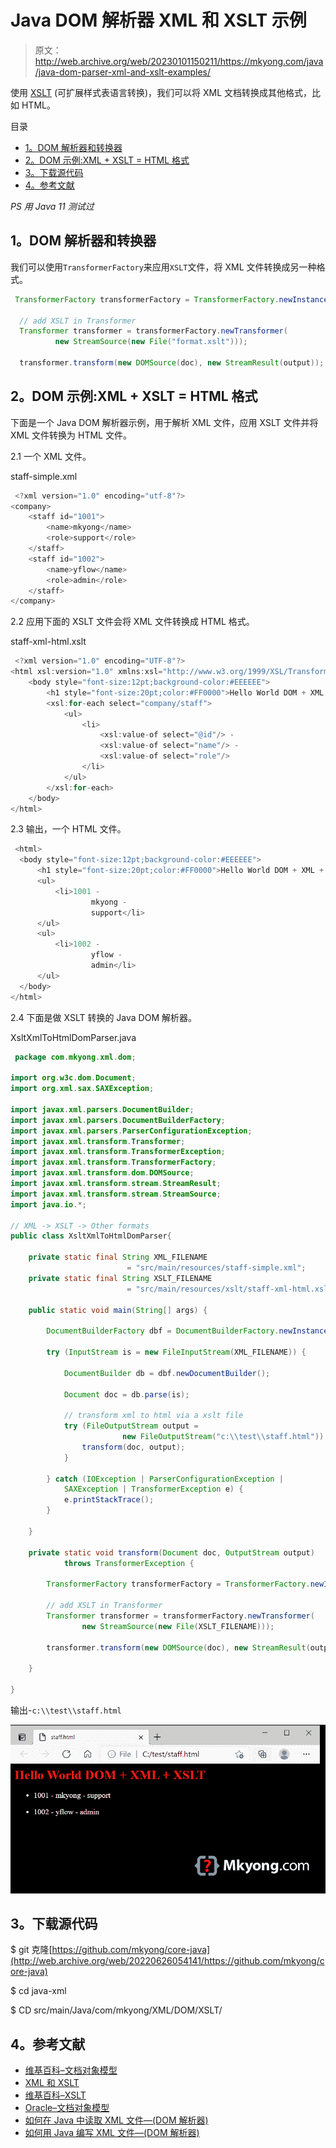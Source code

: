 # Java DOM 解析器 XML 和 XSLT 示例

> 原文：<http://web.archive.org/web/20230101150211/https://mkyong.com/java/java-dom-parser-xml-and-xslt-examples/>

使用 [XSLT](http://web.archive.org/web/20220626054141/https://en.wikipedia.org/wiki/XSLT) (可扩展样式表语言转换)，我们可以将 XML 文档转换成其他格式，比如 HTML。

目录

*   [1。DOM 解析器和转换器](#dom-parser-and-transformer)
*   [2。DOM 示例:XML + XSLT = HTML 格式](#dom-example-xml-xslt-html-format)
*   [3。下载源代码](#download-source-code)
*   [4。参考文献](#references)

*PS 用 Java 11 测试过*

## 1。DOM 解析器和转换器

我们可以使用`TransformerFactory`来应用`XSLT`文件，将 XML 文件转换成另一种格式。

```java
 TransformerFactory transformerFactory = TransformerFactory.newInstance();

  // add XSLT in Transformer
  Transformer transformer = transformerFactory.newTransformer(
          new StreamSource(new File("format.xslt")));

  transformer.transform(new DOMSource(doc), new StreamResult(output)); 
```

## 2。DOM 示例:XML + XSLT = HTML 格式

下面是一个 Java DOM 解析器示例，用于解析 XML 文件，应用 XSLT 文件并将 XML 文件转换为 HTML 文件。

2.1 一个 XML 文件。

staff-simple.xml

```java
 <?xml version="1.0" encoding="utf-8"?>
<company>
    <staff id="1001">
        <name>mkyong</name>
        <role>support</role>
    </staff>
    <staff id="1002">
        <name>yflow</name>
        <role>admin</role>
    </staff>
</company> 
```

2.2 应用下面的 XSLT 文件会将 XML 文件转换成 HTML 格式。

staff-xml-html.xslt

```java
 <?xml version="1.0" encoding="UTF-8"?>
<html xsl:version="1.0" xmlns:xsl="http://www.w3.org/1999/XSL/Transform">
    <body style="font-size:12pt;background-color:#EEEEEE">
        <h1 style="font-size:20pt;color:#FF0000">Hello World DOM + XML + XSLT</h1>
        <xsl:for-each select="company/staff">
            <ul>
                <li>
                    <xsl:value-of select="@id"/> -
                    <xsl:value-of select="name"/> -
                    <xsl:value-of select="role"/>
                </li>
            </ul>
        </xsl:for-each>
    </body>
</html> 
```

2.3 输出，一个 HTML 文件。

```java
 <html>
  <body style="font-size:12pt;background-color:#EEEEEE">
      <h1 style="font-size:20pt;color:#FF0000">Hello World DOM + XML + XSLT</h1>
      <ul>
          <li>1001 -
                  mkyong -
                  support</li>
      </ul>
      <ul>
          <li>1002 -
                  yflow -
                  admin</li>
      </ul>
  </body>
</html> 
```

2.4 下面是做 XSLT 转换的 Java DOM 解析器。

XsltXmlToHtmlDomParser.java

```java
 package com.mkyong.xml.dom;

import org.w3c.dom.Document;
import org.xml.sax.SAXException;

import javax.xml.parsers.DocumentBuilder;
import javax.xml.parsers.DocumentBuilderFactory;
import javax.xml.parsers.ParserConfigurationException;
import javax.xml.transform.Transformer;
import javax.xml.transform.TransformerException;
import javax.xml.transform.TransformerFactory;
import javax.xml.transform.dom.DOMSource;
import javax.xml.transform.stream.StreamResult;
import javax.xml.transform.stream.StreamSource;
import java.io.*;

// XML -> XSLT -> Other formats
public class XsltXmlToHtmlDomParser{

    private static final String XML_FILENAME
                          = "src/main/resources/staff-simple.xml";
    private static final String XSLT_FILENAME
                          = "src/main/resources/xslt/staff-xml-html.xslt";

    public static void main(String[] args) {

        DocumentBuilderFactory dbf = DocumentBuilderFactory.newInstance();

        try (InputStream is = new FileInputStream(XML_FILENAME)) {

            DocumentBuilder db = dbf.newDocumentBuilder();

            Document doc = db.parse(is);

            // transform xml to html via a xslt file
            try (FileOutputStream output =
                         new FileOutputStream("c:\\test\\staff.html")) {
                transform(doc, output);
            }

        } catch (IOException | ParserConfigurationException |
            SAXException | TransformerException e) {
            e.printStackTrace();
        }

    }

    private static void transform(Document doc, OutputStream output)
            throws TransformerException {

        TransformerFactory transformerFactory = TransformerFactory.newInstance();

        // add XSLT in Transformer
        Transformer transformer = transformerFactory.newTransformer(
                new StreamSource(new File(XSLT_FILENAME)));

        transformer.transform(new DOMSource(doc), new StreamResult(output));

    }

} 
```

输出-`c:\\test\\staff.html`

![xml to html file](img/5935b355a405c797f95ccbd3d758ffc8.png)

## 3。下载源代码

$ git 克隆[https://github.com/mkyong/core-java](http://web.archive.org/web/20220626054141/https://github.com/mkyong/core-java)

$ cd java-xml

$ CD src/main/Java/com/mkyong/XML/DOM/XSLT/

## 4。参考文献

*   [维基百科–文档对象模型](http://web.archive.org/web/20220626054141/https://en.wikipedia.org/wiki/Document_Object_Model)
*   [XML 和 XSLT](http://web.archive.org/web/20220626054141/https://www.w3schools.com/xml/xml_xslt.asp)
*   [维基百科–XSLT](http://web.archive.org/web/20220626054141/https://en.wikipedia.org/wiki/XSLT)
*   [Oracle–文档对象模型](http://web.archive.org/web/20220626054141/https://docs.oracle.com/javase/tutorial/jaxp/dom/index.html)
*   [如何在 Java 中读取 XML 文件—(DOM 解析器)](http://web.archive.org/web/20220626054141/https://mkyong.com/java/how-to-read-xml-file-in-java-dom-parser/)
*   [如何用 Java 编写 XML 文件—(DOM 解析器)](http://web.archive.org/web/20220626054141/https://mkyong.com/java/how-to-create-xml-file-in-java-dom/)

<input type="hidden" id="mkyong-current-postId" value="16769">